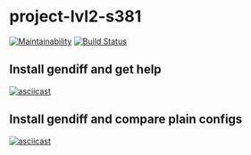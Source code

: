 # project-lvl2-s381
[![Maintainability](https://api.codeclimate.com/v1/badges/ffd229611aaae9160c65/maintainability)](https://codeclimate.com/github/snsin/project-lvl2-s393/maintainability) [![Build Status](https://travis-ci.org/snsin/project-lvl2-s393.svg?branch=master)](https://travis-ci.org/snsin/project-lvl2-s393)

## Install gendiff and get help
[![asciicast](https://asciinema.org/a/IuT0ln8lNdbbREYhVl4xLa9BE.svg)](https://asciinema.org/a/IuT0ln8lNdbbREYhVl4xLa9BE)

## Install gendiff and compare plain configs
[![asciicast](https://asciinema.org/a/huBIcOVP7XoRy70PvNjFQUUbe.svg)](https://asciinema.org/a/huBIcOVP7XoRy70PvNjFQUUbe)
